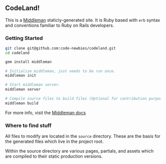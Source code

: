## CodeLand!

This is a [Middleman](https://middlemanapp.com/) staticly-generated site. It is Ruby based with `erb` syntax and conventions familiar to Ruby on Rails developers.

### Getting Started

```bash
git clone git@github.com:code-newbies/codeland.git
cd codeland
```

```ruby
gem install middleman
    
# Initialize middleman, just needs to be run once.
middleman init
    
# Start middleman server.
middleman server
    
# Compile source files to build files (Optional for contribution purposes)
middleman build
```

For more info, visit the [Middleman docs](https://middlemanapp.com/basics/install/)

### Where to find stuff

All files to modify are located in the `source` directory. These are the basis for the generated files which live in the project root.

Within the source directory are various pages, partials, and assets which are compiled to their static production versions.
